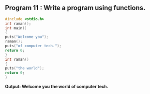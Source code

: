 ## Program 11 : Write a program using functions.
```c
#include <stdio.h>
int raman();
int main()
{
puts("Welcome you");
raman();
puts("of computer tech.");
return 0;
}
int raman()
{
puts("the world");
return 0;
}
```
**Output: 
Welcome you
the world
of computer tech.**
